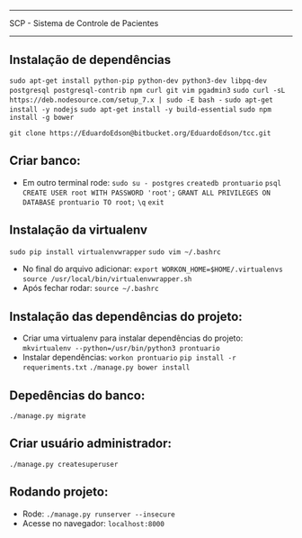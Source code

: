 **************************************
SCP - Sistema de Controle de Pacientes
**************************************

Instalação de dependências
---------------------------------------------------------------
  ``sudo apt-get install python-pip python-dev python3-dev libpq-dev postgresql postgresql-contrib npm curl git vim pgadmin3``
  ``sudo curl -sL https://deb.nodesource.com/setup_7.x | sudo -E bash -``
  ``sudo apt-get install -y nodejs``
  ``sudo apt-get install -y build-essential``
  ``sudo npm install -g bower``

  ``git clone https://EduardoEdson@bitbucket.org/EduardoEdson/tcc.git``

  Criar banco:
---------------------------------------
* Em outro terminal rode:
  ``sudo su - postgres``
  ``createdb prontuario``
  ``psql``
  ``CREATE USER root WITH PASSWORD 'root';``
  ``GRANT ALL PRIVILEGES ON DATABASE prontuario TO root;``
  ``\q``
  ``exit``

Instalação da virtualenv
------------------------
  ``sudo pip install virtualenvwrapper``
  ``sudo vim ~/.bashrc``
* No final do arquivo adicionar:
  ``export WORKON_HOME=$HOME/.virtualenvs``
  ``source /usr/local/bin/virtualenvwrapper.sh``
* Após fechar rodar:
  ``source ~/.bashrc``

Instalação das dependências do projeto:
---------------------------------------
* Criar uma virtualenv para instalar dependências do projeto:
  ``mkvirtualenv --python=/usr/bin/python3 prontuario``
* Instalar dependências:
  ``workon prontuario``
  ``pip install -r requeriments.txt``
  ``./manage.py bower install``

Depedências do banco:
---------------------------------------
  ``./manage.py migrate``

Criar usuário administrador:
---------------------------------------
  ``./manage.py createsuperuser``

Rodando projeto:
---------------------------------------
* Rode:
  ``./manage.py runserver --insecure``
* Acesse no navegador:
  ``localhost:8000``
